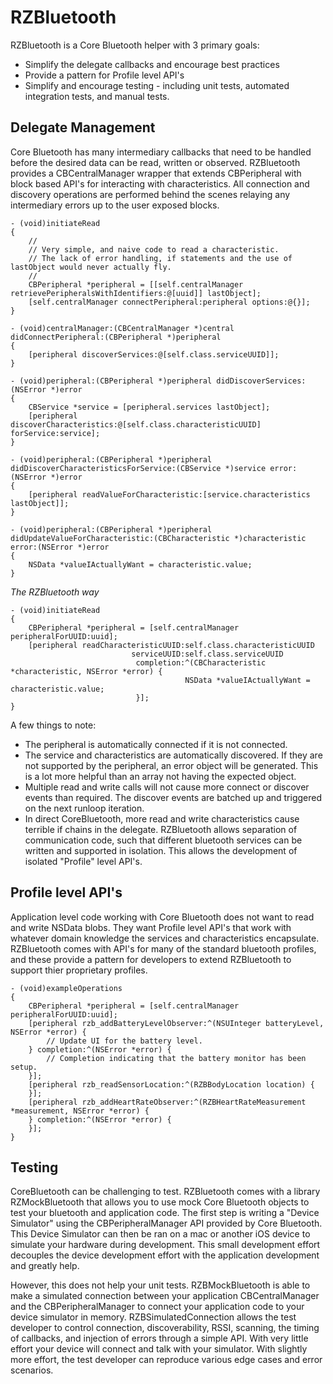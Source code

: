 # RZBluetooth
RZBluetooth is a Core Bluetooth helper with 3 primary goals:
 - Simplify the delegate callbacks and encourage best practices
 - Provide a pattern for Profile level API's
 - Simplify and encourage testing - including unit tests, automated integration tests, and manual tests.

## Delegate Management
Core Bluetooth has many intermediary callbacks that need to be handled before the desired data can be read, written or observed. RZBluetooth provides a CBCentralManager wrapper that extends CBPeripheral with block based API's for interacting with characteristics. All connection and discovery operations are performed behind the scenes relaying any intermediary errors up to the user exposed blocks.

```
- (void)initiateRead
{
    //
    // Very simple, and naive code to read a characteristic.  
    // The lack of error handling, if statements and the use of lastObject would never actually fly.
    //
    CBPeripheral *peripheral = [[self.centralManager retrievePeripheralsWithIdentifiers:@[uuid]] lastObject];
    [self.centralManager connectPeripheral:peripheral options:@{}];
}

- (void)centralManager:(CBCentralManager *)central didConnectPeripheral:(CBPeripheral *)peripheral
{
    [peripheral discoverServices:@[self.class.serviceUUID]];
}

- (void)peripheral:(CBPeripheral *)peripheral didDiscoverServices:(NSError *)error
{
    CBService *service = [peripheral.services lastObject];
    [peripheral discoverCharacteristics:@[self.class.characteristicUUID] forService:service];
}

- (void)peripheral:(CBPeripheral *)peripheral didDiscoverCharacteristicsForService:(CBService *)service error:(NSError *)error
{
    [peripheral readValueForCharacteristic:[service.characteristics lastObject]];
}

- (void)peripheral:(CBPeripheral *)peripheral didUpdateValueForCharacteristic:(CBCharacteristic *)characteristic error:(NSError *)error
{
    NSData *valueIActuallyWant = characteristic.value;
}
```

*The RZBluetooth way*
```
- (void)initiateRead
{
    CBPeripheral *peripheral = [self.centralManager peripheralForUUID:uuid];
    [peripheral readCharacteristicUUID:self.class.characteristicUUID
                           serviceUUID:self.class.serviceUUID
                            completion:^(CBCharacteristic *characteristic, NSError *error) {
                                       NSData *valueIActuallyWant = characteristic.value;
                            }];
}
```

A few things to note:
 - The peripheral is automatically connected if it is not connected.
 - The service and characteristics are automatically discovered. If they are not supported by the peripheral, an error object will be generated. This is a lot more helpful than an array not having the expected object.
 - Multiple read and write calls will not cause more connect or discover events than required. The discover events are batched up and triggered on the next runloop iteration.
 - In direct CoreBluetooth, more read and write characteristics cause terrible if chains in the delegate. RZBluetooth allows separation of communication code, such that different bluetooth services can be written and supported in isolation. This allows the development of isolated "Profile" level API's.

## Profile level API's
Application level code working with Core Bluetooth does not want to read and write NSData blobs. They want Profile level API's that work with whatever domain knowledge the services and characteristics encapsulate. RZBluetooth comes with API's for many of the standard bluetooth profiles, and these provide a pattern for developers to extend RZBluetooth to support thier proprietary profiles.

```
- (void)exampleOperations
{
    CBPeripheral *peripheral = [self.centralManager peripheralForUUID:uuid];
    [peripheral rzb_addBatteryLevelObserver:^(NSUInteger batteryLevel, NSError *error) {
        // Update UI for the battery level.
    } completion:^(NSError *error) {
        // Completion indicating that the battery monitor has been setup.
    }];
    [peripheral rzb_readSensorLocation:^(RZBBodyLocation location) {
    }];
    [peripheral rzb_addHeartRateObserver:^(RZBHeartRateMeasurement *measurement, NSError *error) {
    } completion:^(NSError *error) {
    }];
}
```

## Testing
CoreBluetooth can be challenging to test. RZBluetooth comes with a library RZMockBluetooth that allows you to use mock Core Bluetooth objects to test your bluetooth and application code. The first step is writing a "Device Simulator" using the CBPeripheralManager API provided by Core Bluetooth. This Device Simulator can then be ran on a mac or another iOS device to simulate your hardware during development. This small development effort decouples the device development effort with the application development and greatly help.

However, this does not help your unit tests. RZBMockBluetooth is able to make a simulated connection between your application CBCentralManager and the CBPeripheralManager to connect your application code to your device simulator in memory. RZBSimulatedConnection allows the test developer to control connection, discoverability, RSSI, scanning, the timing of callbacks, and injection of errors through a simple API. With very little effort your device will connect and talk with your simulator. With slightly more effort, the test developer can reproduce various edge cases and error scenarios.


